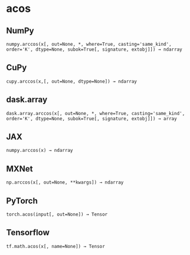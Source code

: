 # acos

## NumPy

```
numpy.arccos(x[, out=None, *, where=True, casting='same_kind', order='K', dtype=None, subok=True[, signature, extobj]]) → ndarray
```

## CuPy

```
cupy.arccos(x,[, out=None, dtype=None]) → ndarray
```

## dask.array

```
dask.array.arccos(x[, out=None, *, where=True, casting='same_kind', order='K', dtype=None, subok=True[, signature, extobj]]) → array
```

## JAX

```
numpy.arccos(x) → ndarray
```

## MXNet

```
np.arccos(x[, out=None, **kwargs]) → ndarray
```

## PyTorch

```
torch.acos(input[, out=None]) → Tensor
```

## Tensorflow

```
tf.math.acos(x[, name=None]) → Tensor
```
